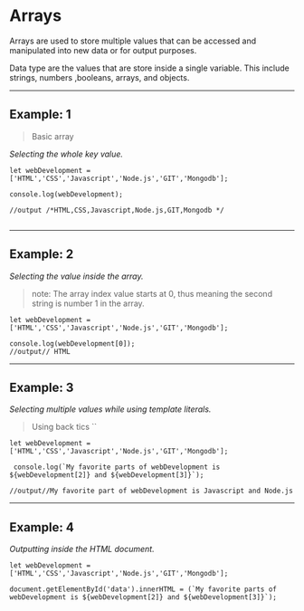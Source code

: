 # Arrays

Arrays are used to store multiple values that can be accessed and manipulated into new data or for output purposes.

Data type are the values that are store inside a single variable. This include strings, numbers ,booleans, arrays, and objects.


---

## Example: 1

> Basic array

_Selecting the whole key value._ 

```
let webDevelopment = ['HTML','CSS','Javascript','Node.js','GIT','Mongodb'];

console.log(webDevelopment);

//output /*HTML,CSS,Javascript,Node.js,GIT,Mongodb */


```
---
## Example: 2

_Selecting the value inside the array._ 


> note: The array index value starts at 0, thus meaning the second string is number 1 in the array.
```
let webDevelopment = ['HTML','CSS','Javascript','Node.js','GIT','Mongodb'];

console.log(webDevelopment[0]);
//output// HTML
```
---
## Example: 3

_Selecting multiple values while using template literals._

>Using back tics `` 
```
let webDevelopment = ['HTML','CSS','Javascript','Node.js','GIT','Mongodb'];

 console.log(`My favorite parts of webDevelopment is ${webDevelopment[2]} and ${webDevelopment[3]}`);

//output//My favorite part of webDevelopment is Javascript and Node.js
```

---
## Example: 4

_Outputting inside the HTML document._

```
let webDevelopment = ['HTML','CSS','Javascript','Node.js','GIT','Mongodb'];

document.getElementById('data').innerHTML = (`My favorite parts of webDevelopment is ${webDevelopment[2]} and ${webDevelopment[3]}`);

```